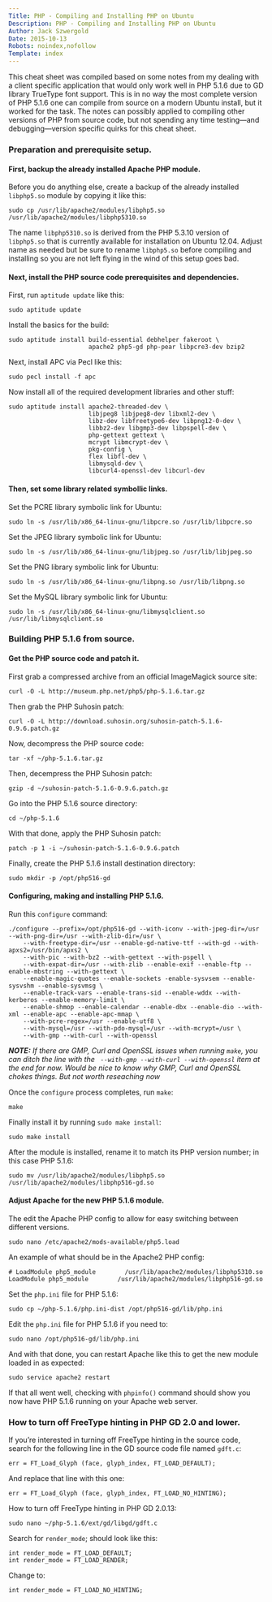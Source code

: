```yaml
---
Title: PHP - Compiling and Installing PHP on Ubuntu
Description: PHP - Compiling and Installing PHP on Ubuntu
Author: Jack Szwergold
Date: 2015-10-13
Robots: noindex,nofollow
Template: index
---
```


This cheat sheet was compiled based on some notes from my dealing with a client specific application that would only work well in PHP 5.1.6 due to GD library TrueType font support. This is in no way the most complete version of PHP 5.1.6 one can compile from source on a modern Ubuntu install, but it worked for the task. The notes can possibly applied to compiling other versions of PHP from source code, but not spending any time testing—and debugging—version specific quirks for this cheat sheet.

### Preparation and prerequisite setup.

#### First, backup the already installed Apache PHP module.

Before you do anything else, create a backup of the already installed `libphp5.so` module by copying it like this:

	sudo cp /usr/lib/apache2/modules/libphp5.so /usr/lib/apache2/modules/libphp5310.so

The name `libphp5310.so` is derived from the PHP 5.3.10 version of `libphp5.so` that is currently available for installation on Ubuntu 12.04. Adjust name as needed but be sure to rename `libphp5.so` before compiling and installing so you are not left flying in the wind of this setup goes bad.

#### Next, install the PHP source code prerequisites and dependencies.

First, run `aptitude update` like this:

    sudo aptitude update

Install the basics for the build:

    sudo aptitude install build-essential debhelper fakeroot \
                          apache2 php5-gd php-pear libpcre3-dev bzip2

Next, install APC via Pecl like this:

    sudo pecl install -f apc

Now install all of the required development libraries and other stuff:

	sudo aptitude install apache2-threaded-dev \
	                      libjpeg8 libjpeg8-dev libxml2-dev \
	                      libz-dev libfreetype6-dev libpng12-0-dev \
	                      libbz2-dev libgmp3-dev libpspell-dev \
	                      php-gettext gettext \
	                      mcrypt libmcrypt-dev \
	                      pkg-config \
	                      flex libfl-dev \
                          libmysqld-dev \
                          libcurl4-openssl-dev libcurl-dev

#### Then, set some library related symbollic links.

Set the PCRE library symbolic link for Ubuntu:

    sudo ln -s /usr/lib/x86_64-linux-gnu/libpcre.so /usr/lib/libpcre.so

Set the JPEG library symbolic link for Ubuntu:

    sudo ln -s /usr/lib/x86_64-linux-gnu/libjpeg.so /usr/lib/libjpeg.so

Set the PNG library symbolic link for Ubuntu:

    sudo ln -s /usr/lib/x86_64-linux-gnu/libpng.so /usr/lib/libpng.so

Set the MySQL library symbolic link for Ubuntu:

	sudo ln -s /usr/lib/x86_64-linux-gnu/libmysqlclient.so /usr/lib/libmysqlclient.so

### Building PHP 5.1.6 from source.

#### Get the PHP source code and patch it.

First grab a compressed archive from an official ImageMagick source site:

	curl -O -L http://museum.php.net/php5/php-5.1.6.tar.gz

Then grab the PHP Suhosin patch:

	curl -O -L http://download.suhosin.org/suhosin-patch-5.1.6-0.9.6.patch.gz

Now, decompress the PHP source code:

	tar -xf ~/php-5.1.6.tar.gz

Then, decempress the PHP Suhosin patch:

	gzip -d ~/suhosin-patch-5.1.6-0.9.6.patch.gz

Go into the PHP 5.1.6 source directory:

	cd ~/php-5.1.6

With that done, apply the PHP Suhosin patch:

	patch -p 1 -i ~/suhosin-patch-5.1.6-0.9.6.patch

Finally, create the PHP 5.1.6 install destination directory:

	sudo mkdir -p /opt/php516-gd

#### Configuring, making and installing PHP 5.1.6.

Run this `configure` command:

	./configure --prefix=/opt/php516-gd --with-iconv --with-jpeg-dir=/usr --with-png-dir=/usr --with-zlib-dir=/usr \
	    --with-freetype-dir=/usr --enable-gd-native-ttf --with-gd --with-apxs2=/usr/bin/apxs2 \
		--with-pic --with-bz2 --with-gettext --with-pspell \
		--with-expat-dir=/usr --with-zlib --enable-exif --enable-ftp --enable-mbstring --with-gettext \
		--enable-magic-quotes --enable-sockets -enable-sysvsem --enable-sysvshm --enable-sysvmsg \
		--enable-track-vars --enable-trans-sid --enable-wddx --with-kerberos --enable-memory-limit \
		--enable-shmop --enable-calendar --enable-dbx --enable-dio --with-xml --enable-apc --enable-apc-mmap \
		--with-pcre-regex=/usr --enable-utf8 \
		--with-mysql=/usr --with-pdo-mysql=/usr --with-mcrypt=/usr \
		--with-gmp --with-curl --with-openssl

***NOTE:** If there are GMP, Curl and OpenSSL issues when running `make`, you can ditch the line with the ` --with-gmp --with-curl --with-openssl` item at the end for now. Would be nice to know why GMP, Curl and OpenSSL chokes things. But not worth reseaching now*

Once the `configure` process completes, run `make`:

	make

Finally install it by running `sudo make install`:

	sudo make install

After the module is installed, rename it to match its PHP version number; in this case PHP 5.1.6:

	sudo mv /usr/lib/apache2/modules/libphp5.so /usr/lib/apache2/modules/libphp516-gd.so

#### Adjust Apache for the new PHP 5.1.6 module.

The edit the Apache PHP config to allow for easy switching between different versions.

	sudo nano /etc/apache2/mods-available/php5.load

An example of what should be in the Apache2 PHP config:

	# LoadModule php5_module        /usr/lib/apache2/modules/libphp5310.so
	LoadModule php5_module        /usr/lib/apache2/modules/libphp516-gd.so

Set the `php.ini` file for PHP 5.1.6:

	sudo cp ~/php-5.1.6/php.ini-dist /opt/php516-gd/lib/php.ini

Edit the `php.ini` file for PHP 5.1.6 if you need to:

	sudo nano /opt/php516-gd/lib/php.ini

And with that done, you can restart Apache like this to get the new module loaded in as expected:

    sudo service apache2 restart

If that all went well, checking with `phpinfo()` command should show you now have PHP 5.1.6 running on your Apache web server.

### How to turn off FreeType hinting in PHP GD 2.0 and lower.

If you’re interested in turning off FreeType hinting in the source code, search for the following line in the GD source code file named `gdft.c`:

    err = FT_Load_Glyph (face, glyph_index, FT_LOAD_DEFAULT);

And replace that line with this one:

    err = FT_Load_Glyph (face, glyph_index, FT_LOAD_NO_HINTING);

How to turn off FreeType hinting in PHP GD 2.0.13:

	sudo nano ~/php-5.1.6/ext/gd/libgd/gdft.c

Search for `render_mode`; should look like this:

	int render_mode = FT_LOAD_DEFAULT;
	int render_mode = FT_LOAD_RENDER;

Change to:

	int render_mode = FT_LOAD_NO_HINTING;
